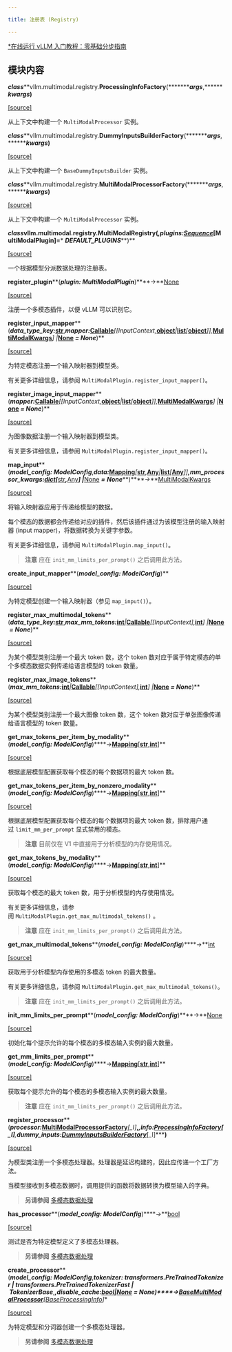 ```yaml
---

title: 注册表 (Registry)

---
```



[*在线运行 vLLM 入门教程：零基础分步指南](https://openbayes.com/console/public/tutorials/rXxb5fZFr29?utm_source=vLLM-CNdoc&utm_medium=vLLM-CNdoc-V1&utm_campaign=vLLM-CNdoc-V1-25ap)


## 模块内容

***class*****vllm.multimodal.registry.****ProcessingInfoFactory****(************args*****,*************kwargs*****)**

[[source]](https://github.com/vllm-project/vllm/blob/main/vllm/multimodal/registry.py#L37)

从上下文中构建一个 `MultiModalProcessor` 实例。


***class*****vllm.multimodal.registry.****DummyInputsBuilderFactory****(************args*****,*************kwargs*****)**

[[source]](https://github.com/vllm-project/vllm/blob/main/vllm/multimodal/registry.py#L47)

从上下文中构建一个 `BaseDummyInputsBuilder` 实例。


***class*****vllm.multimodal.registry.****MultiModalProcessorFactory****(************args*****,*************kwargs*****)**

[[source]](https://github.com/vllm-project/vllm/blob/main/vllm/multimodal/registry.py#L56)

从上下文中构建一个 `MultiModalProcessor` 实例。


***class*****vllm.multimodal.registry.****MultiModalRegistry****(***********,*****plugins:***[Sequence](https://docs.python.org/3/library/collections.abc.html#collections.abc.Sequence)***[MultiModalPlugin]******=*** ***DEFAULT_PLUGINS*****)**

[[source]](https://github.com/vllm-project/vllm/blob/main/vllm/multimodal/registry.py#L101)

一个根据模型分派数据处理的注册表。


**register_plugin****(*****plugin: MultiModalPlugin*****)****→**[None](https://docs.python.org/3/library/constants.html#None)

[[source]](https://github.com/vllm-project/vllm/blob/main/vllm/multimodal/registry.py#L124)

注册一个多模态插件，以便 vLLM 可以识别它。


**register_input_mapper****(*****data_type_key:***[str](https://docs.python.org/3/library/stdtypes.html#str)**,*****mapper:***[Callable](https://docs.python.org/3/library/typing.html#typing.Callable)***[[InputContext,***[object](https://docs.python.org/3/library/functions.html#object)***|***[list](https://docs.python.org/3/library/stdtypes.html#list)***[***[object](https://docs.python.org/3/library/functions.html#object)***]],***[MultiModalKwargs](https://docs.vllm.ai/en/latest/api/multimodal/inputs.html#vllm.multimodal.inputs.MultiModalKwargs)***] |***[None](https://docs.python.org/3/library/constants.html#None) ***=*** ***None*****)**

[[source]](https://github.com/vllm-project/vllm/blob/main/vllm/multimodal/registry.py#L146)

为特定模态注册一个输入映射器到模型类。

有关更多详细信息，请参阅 `MultiModalPlugin.register_input_mapper()`。


**register_image_input_mapper****(*****mapper:***[Callable](https://docs.python.org/3/library/typing.html#typing.Callable)***[[InputContext,***[object](https://docs.python.org/3/library/functions.html#object)***|***[list](https://docs.python.org/3/library/stdtypes.html#list)***[***[object](https://docs.python.org/3/library/functions.html#object)***]],***[MultiModalKwargs](https://docs.vllm.ai/en/latest/api/multimodal/inputs.html#vllm.multimodal.inputs.MultiModalKwargs)***] |***[None](https://docs.python.org/3/library/constants.html#None) ***=*** ***None*****)**

[[source]](https://github.com/vllm-project/vllm/blob/main/vllm/multimodal/registry.py#L158)

为图像数据注册一个输入映射器到模型类。

有关更多详细信息，请参阅 `MultiModalPlugin.register_input_mapper()`。


**map_input****(*****model_config: ModelConfig*****,*****data:***[Mapping](https://docs.python.org/3/library/collections.abc.html#collections.abc.Mapping)***[***[str](https://docs.python.org/3/library/stdtypes.html#str)***,***[Any](https://docs.python.org/3/library/typing.html#typing.Any)***|***[list](https://docs.python.org/3/library/stdtypes.html#list)***[***[Any](https://docs.python.org/3/library/typing.html#typing.Any)***]]*****,*****mm_processor_kwargs:***[dict](https://docs.python.org/3/library/stdtypes.html#dict)***[***[str](https://docs.python.org/3/library/stdtypes.html#str)***,***[Any](https://docs.python.org/3/library/typing.html#typing.Any)***] |***[None](https://docs.python.org/3/library/constants.html#None) ***=*** ***None*****)****→**[MultiModalKwargs](https://docs.vllm.ai/en/latest/api/multimodal/inputs.html#vllm.multimodal.inputs.MultiModalKwargs)

[[source]](https://github.com/vllm-project/vllm/blob/main/vllm/multimodal/registry.py#L169)

将输入映射器应用于传递给模型的数据。

每个模态的数据都会传递给对应的插件，然后该插件通过为该模型注册的输入映射器 (input mapper)，将数据转换为关键字参数。

有关更多详细信息，请参阅 `MultiModalPlugin.map_input()`。


>**注意**
>应在 `init_mm_limits_per_prompt()` 之后调用此方法。

**create_input_mapper****(*****model_config: ModelConfig*****)**

[[source]](https://github.com/vllm-project/vllm/blob/main/vllm/multimodal/registry.py#L212)

为特定模型创建一个输入映射器（参见 `map_input()`）。


**register_max_multimodal_tokens****(*****data_type_key:***[str](https://docs.python.org/3/library/stdtypes.html#str)**,*****max_mm_tokens:***[int](https://docs.python.org/3/library/functions.html#int)***|***[Callable](https://docs.python.org/3/library/typing.html#typing.Callable)***[[InputContext],***[int](https://docs.python.org/3/library/functions.html#int)***] |***[None](https://docs.python.org/3/library/constants.html#None) ***=*** ***None*****)**

[[source]](https://github.com/vllm-project/vllm/blob/main/vllm/multimodal/registry.py#L227)

为某个模型类别注册一个最大 token 数，这个 token 数对应于属于特定模态的单个多模态数据实例传递给语言模型的 token 数量。


**register_max_image_tokens****(*****max_mm_tokens:***[int](https://docs.python.org/3/library/functions.html#int)***|***[Callable](https://docs.python.org/3/library/typing.html#typing.Callable)***[[InputContext],***[int](https://docs.python.org/3/library/functions.html#int)***] |***[None](https://docs.python.org/3/library/constants.html#None) ***=*** ***None*****)**

[[source]](https://github.com/vllm-project/vllm/blob/main/vllm/multimodal/registry.py#L240)

为某个模型类别注册一个最大图像 token 数，这个 token 数对应于单张图像传递给语言模型的 token 数量。


**get_max_tokens_per_item_by_modality****(*****model_config: ModelConfig*****)****→**[Mapping](https://docs.python.org/3/library/collections.abc.html#collections.abc.Mapping)**[**[str](https://docs.python.org/3/library/stdtypes.html#str)**,**[int](https://docs.python.org/3/library/functions.html#int)**]**

[[source]](https://github.com/vllm-project/vllm/blob/main/vllm/multimodal/registry.py#L250)

根据底层模型配置获取每个模态的每个数据项的最大 token 数。


**get_max_tokens_per_item_by_nonzero_modality****(*****model_config: ModelConfig*****)****→**[Mapping](https://docs.python.org/3/library/collections.abc.html#collections.abc.Mapping)**[**[str](https://docs.python.org/3/library/stdtypes.html#str)**,**[int](https://docs.python.org/3/library/functions.html#int)**]**

[[source]](https://github.com/vllm-project/vllm/blob/main/vllm/multimodal/registry.py#L273)

根据底层模型配置获取每个模态的每个数据项的最大 token 数，排除用户通过 `limit_mm_per_prompt` 显式禁用的模态。


>**注意**
>目前仅在 V1 中直接用于分析模型的内存使用情况。

**get_max_tokens_by_modality****(*****model_config: ModelConfig*****)****→**[Mapping](https://docs.python.org/3/library/collections.abc.html#collections.abc.Mapping)**[**[str](https://docs.python.org/3/library/stdtypes.html#str)**,**[int](https://docs.python.org/3/library/functions.html#int)**]**

[[source]](https://github.com/vllm-project/vllm/blob/main/vllm/multimodal/registry.py#L295)

获取每个模态的最大 token 数，用于分析模型的内存使用情况。

有关更多详细信息，请参阅 `MultiModalPlugin.get_max_multimodal_tokens()` 。


>**注意**
>应在 `init_mm_limits_per_prompt()` 之后调用此方法。

**get_max_multimodal_tokens****(*****model_config: ModelConfig*****)****→**[int](https://docs.python.org/3/library/functions.html#int)

[[source]](https://github.com/vllm-project/vllm/blob/main/vllm/multimodal/registry.py#L316)

获取用于分析模型内存使用的多模态 token 的最大数量。

有关更多详细信息，请参阅 `MultiModalPlugin.get_max_multimodal_tokens()`。


>**注意**
>应在 `init_mm_limits_per_prompt()` 之后调用此方法。

**init_mm_limits_per_prompt****(*****model_config: ModelConfig*****)****→**[None](https://docs.python.org/3/library/constants.html#None)

[[source]](https://github.com/vllm-project/vllm/blob/main/vllm/multimodal/registry.py#L328)

初始化每个提示允许的每个模态的多模态输入实例的最大数量。


**get_mm_limits_per_prompt****(*****model_config: ModelConfig*****)****→**[Mapping](https://docs.python.org/3/library/collections.abc.html#collections.abc.Mapping)**[**[str](https://docs.python.org/3/library/stdtypes.html#str)**,**[int](https://docs.python.org/3/library/functions.html#int)**]**

[[source]](https://github.com/vllm-project/vllm/blob/main/vllm/multimodal/registry.py#L364)

获取每个提示允许的每个模态的多模态输入实例的最大数量。


>**注意**
>应在 `init_mm_limits_per_prompt()` 之后调用此方法。

**register_processor****(*****processor:***[MultiModalProcessorFactory](https://docs.vllm.ai/en/latest/api/multimodal/registry.html#vllm.multimodal.registry.MultiModalProcessorFactory)***[_I]*****,***********,*****info:***[ProcessingInfoFactory](https://docs.vllm.ai/en/latest/api/multimodal/registry.html#vllm.multimodal.registry.ProcessingInfoFactory)***[_I]*****,*****dummy_inputs:***[DummyInputsBuilderFactory](https://docs.vllm.ai/en/latest/api/multimodal/registry.html#vllm.multimodal.registry.DummyInputsBuilderFactory)***[_I]*****)**

[[source]](https://github.com/vllm-project/vllm/blob/main/vllm/multimodal/registry.py#L385)

为模型类注册一个多模态处理器。处理器是延迟构建的，因此应传递一个工厂方法。

当模型接收到多模态数据时，调用提供的函数将数据转换为模型输入的字典。


>**另请参阅**
>[多模态数据处理](https://docs.vllm.ai/en/latest/design/mm_processing.html#mm-processing)

**has_processor****(*****model_config: ModelConfig*****)****→**[bool](https://docs.python.org/3/library/functions.html#bool)

[[source]](https://github.com/vllm-project/vllm/blob/main/vllm/multimodal/registry.py#L427)

测试是否为特定模型定义了多模态处理器。


>**另请参阅**
>[多模态数据处理](https://docs.vllm.ai/en/latest/design/mm_processing.html#mm-processing)

**create_processor****(*****model_config: ModelConfig*****,*****tokenizer: transformers.PreTrainedTokenizer | transformers.PreTrainedTokenizerFast | TokenizerBase*****,***********,*****disable_cache:***[bool](https://docs.python.org/3/library/functions.html#bool)***|***[None](https://docs.python.org/3/library/constants.html#None) ***=*** ***None*****)****→**[BaseMultiModalProcessor](https://docs.vllm.ai/en/latest/api/multimodal/processing.html#vllm.multimodal.processing.BaseMultiModalProcessor)**[**[BaseProcessingInfo](https://docs.vllm.ai/en/latest/api/multimodal/processing.html#vllm.multimodal.processing.BaseProcessingInfo)**]**

[[source]](https://github.com/vllm-project/vllm/blob/main/vllm/multimodal/registry.py#L436)

为特定模型和分词器创建一个多模态处理器。


>**另请参阅**
>[多模态数据处理](https://docs.vllm.ai/en/latest/design/mm_processing.html#mm-processing)

